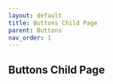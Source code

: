 ```yaml
---
layout: default
title: Buttons Child Page
parent: Buttons
nav_order: 1
---
```


Buttons Child Page
----
